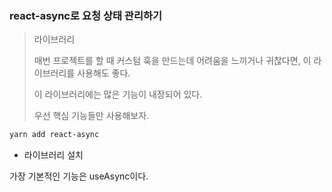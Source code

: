 ### react-async로 요청 상태 관리하기

> 라이브러리
>
> 매번 프로젝트를 할 때 커스텀 훅을 만드는데 어려움을 느끼거나 귀찮다면, 이 라이브러리를 사용해도 좋다.
>
> 이 라이브러리에는 많은 기능이 내장되어 있다.
>
> 우선 핵심 기능들만 사용해보자.

```markdown
yarn add react-async
```

- 라이브러리 설치



가장 기본적인 기능은 useAsync이다.